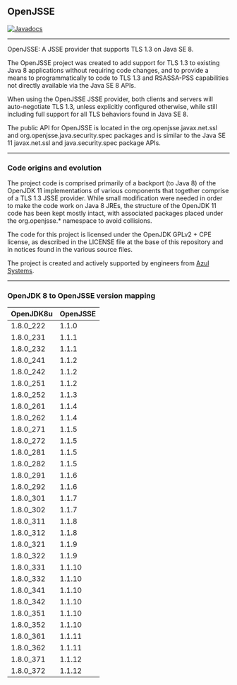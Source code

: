 OpenJSSE
----------------------------------------------
[![Javadocs](http://www.javadoc.io/badge/org.openjsse/openjsse.svg)](http://www.javadoc.io/doc/org.openjsse/openjsse)


----------------------------------------------------------------------------
OpenJSSE: A JSSE provider that supports TLS 1.3 on Java SE 8.

The OpenJSSE project was created to add support for TLS 1.3 to
existing Java 8 applications without requiring code changes, and to
provide a means to programmatically to code to TLS 1.3 and RSASSA-PSS
capabilities not directly available via the Java SE 8 APIs. 

When using the OpenJSSE JSSE provider, both clients and servers will
auto-negotiate TLS 1.3, unless explicitly configured otherwise, while
still including full support for all TLS behaviors found in Java SE 8.

The public API for OpenJSSE is located in the org.openjsse.javax.net.ssl
and org.openjsse.java.security.spec packages and is similar to the
Java SE 11 javax.net.ssl and java.security.spec package APIs. 

----
### Code origins and evolution

The project code is comprised primarily of a backport (to Java 8)
of the OpenJDK 11 implementations of various components that
together comprise of a TLS 1.3 JSSE provider. While small modification
were needed in order to make the code work on Java 8 JREs, the
structure of the OpenJDK 11 code has been kept mostly intact, with
associated packages placed under the org.openjsse.* namespace to
avoid collisions.

The code for this project is licensed under the OpenJDK GPLv2 + CPE
license, as described in the LICENSE file at the base of this repository
and in notices found in the various source files.

The project is created and actively supported by engineers from [Azul Systems](https://azul.com).


----
### OpenJDK 8 to OpenJSSE version mapping

| OpenJDK8u | OpenJSSE |
|-----------|--------------|
| 1.8.0_222 | 1.1.0        |
| 1.8.0_231 | 1.1.1        |
| 1.8.0_232 | 1.1.1        |
| 1.8.0_241 | 1.1.2        |
| 1.8.0_242 | 1.1.2        |
| 1.8.0_251 | 1.1.2        |
| 1.8.0_252 | 1.1.3        |
| 1.8.0_261 | 1.1.4        |
| 1.8.0_262 | 1.1.4        |
| 1.8.0_271 | 1.1.5        |
| 1.8.0_272 | 1.1.5        |
| 1.8.0_281 | 1.1.5        |
| 1.8.0_282 | 1.1.5        |
| 1.8.0_291 | 1.1.6        |
| 1.8.0_292 | 1.1.6        |
| 1.8.0_301 | 1.1.7        |
| 1.8.0_302 | 1.1.7        |
| 1.8.0_311 | 1.1.8        |
| 1.8.0_312 | 1.1.8        |
| 1.8.0_321 | 1.1.9        |
| 1.8.0_322 | 1.1.9        |
| 1.8.0_331 | 1.1.10       |
| 1.8.0_332 | 1.1.10       |
| 1.8.0_341 | 1.1.10       |
| 1.8.0_342 | 1.1.10       |
| 1.8.0_351 | 1.1.10       |
| 1.8.0_352 | 1.1.10       |
| 1.8.0_361 | 1.1.11       |
| 1.8.0_362 | 1.1.11       |
| 1.8.0_371 | 1.1.12       |
| 1.8.0_372 | 1.1.12       |
